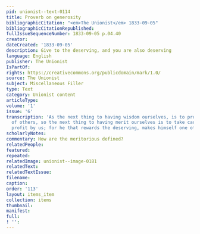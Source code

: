 ```yaml
---
pid: unionist--text-0114
title: Proverb on generosity
bibliographicCitation: "<em>The Unionist</em> 1833-09-05"
bibliographicCitationRepublished: 
fullIssueSequenceNumber: 1833-09-05 p.04.40
creator: 
dateCreated: '1833-09-05'
description: Give to the deserving, and you are also deserving
language: English
publisher: The Unionist
IsPartOf: 
rights: https://creativecommons.org/publicdomain/mark/1.0/
source: The Unionist
subject: Miscellaneous Filler
type: Text
category: Unionist content
articleType: 
volume: '1'
issue: '6'
transcription: 'As the next thing to having wisdom ourselves, is to profit by that
  of others, so the next thing to having merit ourselves is to take care the meritorious
  profit by us; for he that rewards the deserving, makes himself one of that number. '
scholarlyNotes: 
commentary: How are the meritorious defined?
relatedPeople: 
featured: 
repeated: 
relatedImage: unionist--image-0181
relatedText: 
relatedTextIssue: 
filename: 
caption: 
order: '113'
layout: items_item
collection: items
thumbnail: 
manifest: 
full: 
! '': 
---
```

